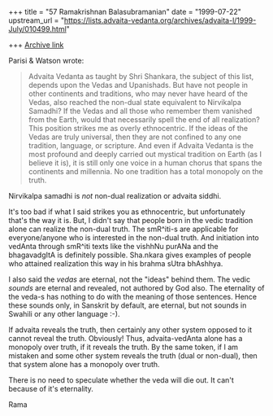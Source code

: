 +++
title = "57 Ramakrishnan Balasubramanian"
date = "1999-07-22"
upstream_url = "https://lists.advaita-vedanta.org/archives/advaita-l/1999-July/010499.html"

+++
[Archive link](https://lists.advaita-vedanta.org/archives/advaita-l/1999-July/010499.html)

Parisi & Watson <niche at AMERITECH.NET> wrote:

> Advaita Vedanta as taught by Shri Shankara, the subject of this
list,
> depends upon the Vedas and Upanishads. But have not people in other
> continents and traditions, who may never have heard of the Vedas,
also
> reached the non-dual state equivalent to Nirvikalpa Samadhi? If the
Vedas
> and all those who remember them vanished from the Earth, would that
> necessarily spell the end of all realization? This position strikes
me as
> overly ethnocentric. If the ideas of the Vedas are truly universal,
then
> they are not confined to any one tradition, language, or scripture.
And even
> if Advaita Vedanta is the most profound and deeply carried out
mystical
> tradition on Earth (as I believe it is), it is still only one voice
in a
> human chorus that spans the continents and millennia. No one
tradition has a
> total monopoly on the truth.

Nirvikalpa samadhi is *not* non-dual realization or advaita siddhi.

It's too bad if what I said strikes you as ethnocentric, but
unfortunately that's the way it is. But, I didn't say that people born
in the vedic tradition alone can realize the non-dual truth. The
smR^iti-s are applicable for everyone/anyone who is interested in the
non-dual truth. And initiation into vedAnta through smR^iti texts
like the vishhNu purANa and the bhagavadgItA is definitely possible.
Sha.nkara gives examples of people who attained realization this way
in his brahma sUtra bhAshhya.

I also said the _vedas_ are eternal, not the "ideas" behind them. The
vedic *sounds* are eternal and revealed, not authored by God also.
The eternality of the veda-s has nothing to do with the meaning of
those sentences.  Hence these sounds only, in Sanskrit by default,
are eternal, but not sounds in Swahili or any other language :-).

If advaita reveals the truth, then certainly any other system opposed
to it cannot reveal the truth. Obviously! Thus, advaita-vedAnta alone
has a monopoly over truth, if it reveals the truth.
By the same token, if I am mistaken and some other system reveals the
truth (dual or non-dual), then that system alone has a monopoly over
truth.

There is no need to speculate whether the veda will die out. It can't
because of it's eternality.

Rama

